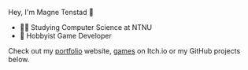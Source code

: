 Hey, I'm Magne Tenstad 👋

- 👨‍🎓 Studying Computer Science at NTNU
- 👾 Hobbyist Game Developer

Check out my [portfolio](https://magne.dev) website, [games](https://magnetenstad.itch.io/) on Itch.io or my GitHub projects below.
